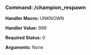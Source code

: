 ### Command: /champion_respawn

**Handler Macro:** UNKNOWN

**Handler Value:** 999

**Required Status:** 0

**Arguments:**
None
